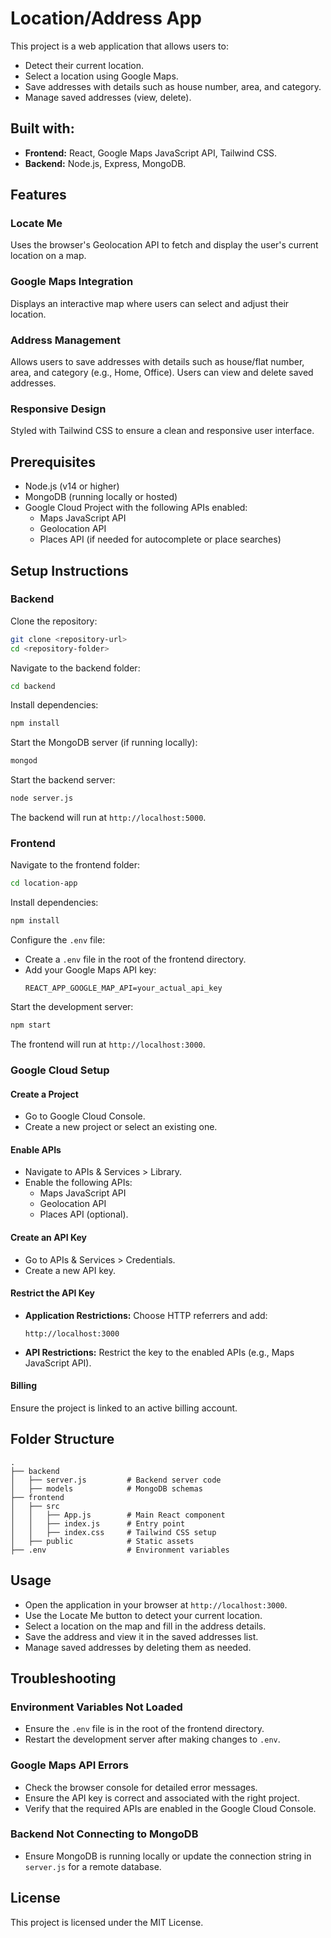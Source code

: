 # Location/Address App

This project is a web application that allows users to:

- Detect their current location.
- Select a location using Google Maps.
- Save addresses with details such as house number, area, and category.
- Manage saved addresses (view, delete).

## Built with:

- **Frontend:** React, Google Maps JavaScript API, Tailwind CSS.
- **Backend:** Node.js, Express, MongoDB.

## Features

### Locate Me

Uses the browser's Geolocation API to fetch and display the user's current location on a map.

### Google Maps Integration

Displays an interactive map where users can select and adjust their location.

### Address Management

Allows users to save addresses with details such as house/flat number, area, and category (e.g., Home, Office). Users can view and delete saved addresses.

### Responsive Design

Styled with Tailwind CSS to ensure a clean and responsive user interface.

## Prerequisites

- Node.js (v14 or higher)
- MongoDB (running locally or hosted)
- Google Cloud Project with the following APIs enabled:
  - Maps JavaScript API
  - Geolocation API
  - Places API (if needed for autocomplete or place searches)

## Setup Instructions

### Backend

Clone the repository:

```sh
git clone <repository-url>
cd <repository-folder>
```

Navigate to the backend folder:

```sh
cd backend
```

Install dependencies:

```sh
npm install
```

Start the MongoDB server (if running locally):

```sh
mongod
```

Start the backend server:

```sh
node server.js
```

The backend will run at `http://localhost:5000`.

### Frontend

Navigate to the frontend folder:

```sh
cd location-app
```

Install dependencies:

```sh
npm install
```

Configure the `.env` file:

- Create a `.env` file in the root of the frontend directory.
- Add your Google Maps API key:
  ```env
  REACT_APP_GOOGLE_MAP_API=your_actual_api_key
  ```

Start the development server:

```sh
npm start
```

The frontend will run at `http://localhost:3000`.

### Google Cloud Setup

#### Create a Project

- Go to Google Cloud Console.
- Create a new project or select an existing one.

#### Enable APIs

- Navigate to APIs & Services > Library.
- Enable the following APIs:
  - Maps JavaScript API
  - Geolocation API
  - Places API (optional).

#### Create an API Key

- Go to APIs & Services > Credentials.
- Create a new API key.

#### Restrict the API Key

- **Application Restrictions:** Choose HTTP referrers and add:
  ```
  http://localhost:3000
  ```
- **API Restrictions:** Restrict the key to the enabled APIs (e.g., Maps JavaScript API).

#### Billing

Ensure the project is linked to an active billing account.

## Folder Structure

```
.
├── backend
│   ├── server.js         # Backend server code
│   ├── models            # MongoDB schemas
├── frontend
│   ├── src
│   │   ├── App.js        # Main React component
│   │   ├── index.js      # Entry point
│   │   ├── index.css     # Tailwind CSS setup
│   ├── public            # Static assets
├── .env                  # Environment variables
```

## Usage

- Open the application in your browser at `http://localhost:3000`.
- Use the Locate Me button to detect your current location.
- Select a location on the map and fill in the address details.
- Save the address and view it in the saved addresses list.
- Manage saved addresses by deleting them as needed.

## Troubleshooting

### Environment Variables Not Loaded

- Ensure the `.env` file is in the root of the frontend directory.
- Restart the development server after making changes to `.env`.

### Google Maps API Errors

- Check the browser console for detailed error messages.
- Ensure the API key is correct and associated with the right project.
- Verify that the required APIs are enabled in the Google Cloud Console.

### Backend Not Connecting to MongoDB

- Ensure MongoDB is running locally or update the connection string in `server.js` for a remote database.

## License

This project is licensed under the MIT License.
